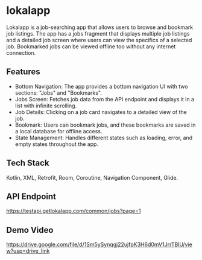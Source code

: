 # lokalapp

Lokalapp is a job-searching app that allows users to browse and bookmark job listings. The app has a jobs fragment that displays multiple job listings and a detailed job screen where users can view the specifics of a selected job. Bookmarked jobs can be viewed offline too without any internet connection.

## Features
- Bottom Navigation: The app provides a bottom navigation UI with two sections: "Jobs" and "Bookmarks".
- Jobs Screen: Fetches job data from the API endpoint and displays it in a list with infinite scrolling.
- Job Details: Clicking on a job card navigates to a detailed view of the job.
- Bookmark: Users can bookmark jobs, and these bookmarks are saved in a local database for offline access.
- State Management: Handles different states such as loading, error, and empty states throughout the app.

## Tech Stack
Kotlin, XML, Retrofit, Room, Coroutine, Navigation Component, Glide.

## API Endpoint 
https://testapi.getlokalapp.com/common/jobs?page=1

## Demo Video 
https://drive.google.com/file/d/1Sm5ySynqgj22ujfpK3H6d0mV1JrrTBlU/view?usp=drive_link
